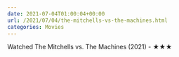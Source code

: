 ```yaml
---
date: 2021-07-04T01:00:04+00:00
url: /2021/07/04/the-mitchells-vs-the-machines.html
categories: Movies
---
```

Watched The Mitchells vs. The Machines (2021) - ★★★




